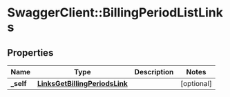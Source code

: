 # SwaggerClient::BillingPeriodListLinks

## Properties
Name | Type | Description | Notes
------------ | ------------- | ------------- | -------------
**_self** | [**LinksGetBillingPeriodsLink**](LinksGetBillingPeriodsLink.md) |  | [optional] 


